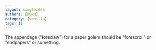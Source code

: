 ```yaml
---
layout: singleidea
authors: [RGRN]
category: [vanilla]
tags: []
---
```

The appendage ("foreclaw") for a paper golem should be "forescroll" or "endpapers" or something.
